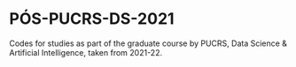# PÓS-PUCRS-DS-2021
Codes for studies as part of the graduate course by PUCRS, Data Science &amp; Artificial Intelligence,  taken from 2021-22.
